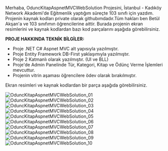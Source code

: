 Merhaba,
OduncKitapAspnetMVCWebSolution Projesini, İstanbul - Kadıköy Network Akademi'de Eğitmenlik yaptığım süreçte 103 sınıfı için yazdım.
Projenin kaynak kodları private olarak githubımdadır.Tüm hakları ben Betül Akşan'a ve 103 sınıfımın öğrencilerine aittir.
Burada projenin ekran resimlerini ve kaynak kodlardan bazı kod parçalarını aşağıda görebilirsiniz.

****PROJE HAKKINDA TEKNİK BİLGİLER:****
- Proje .NET C# Aspnet MVC alt yapısıyla yazılmıştır.
- Proje Entity Framework DB-First yaklaşımıyla yazılmıştır.
- Proje 2 Katmanlı olarak yazılmıştır. (UI ve BLL)
- Proje'de Admin Panelinde Tür, Kategori, Kitap ve Ödünç Verme İşlemleri mevcuttur.
- Projenin vitrin aşaması öğrencilere ödev olarak bırakılmıştır.

Ekran resimleri ve kaynak kodlardan bir parça aşağıda görebilirsiniz.

![OduncKitapAspnetMVCWebSolution_01](https://user-images.githubusercontent.com/94163797/172580524-0a0ff394-a746-40eb-ad8a-ee38cc78a20a.png)
![OduncKitapAspnetMVCWebSolution_02](https://user-images.githubusercontent.com/94163797/172580535-94de702b-f3fe-495c-9c40-ec24fca7240f.png)
![OduncKitapAspnetMVCWebSolution_03](https://user-images.githubusercontent.com/94163797/172580538-9d4c6adb-7516-4221-957e-fb456d4a8709.png)
![OduncKitapAspnetMVCWebSolution_04](https://user-images.githubusercontent.com/94163797/172580545-a4addac2-ab02-4208-8119-614c29910e58.png)
![OduncKitapAspnetMVCWebSolution_05](https://user-images.githubusercontent.com/94163797/172580555-394a91cf-2bd0-418c-a444-d27a634904ac.png)
![OduncKitapAspnetMVCWebSolution_06](https://user-images.githubusercontent.com/94163797/172580556-81279011-eebc-4fbd-8fdd-c8ed9ce923ec.png)
![OduncKitapAspnetMVCWebSolution_07](https://user-images.githubusercontent.com/94163797/172580562-fe147dce-96c0-437c-964c-d2aef4047db2.png)
![OduncKitapAspnetMVCWebSolution_08](https://user-images.githubusercontent.com/94163797/172580566-eaa7bb25-0c45-4778-b031-2e5fdcd09f67.png)
![OduncKitapAspnetMVCWebSolution_09](https://user-images.githubusercontent.com/94163797/172580573-bc089afa-046e-42cb-b8ab-68a00e8e760e.png)
![OduncKitapAspnetMVCWebSolution_10](https://user-images.githubusercontent.com/94163797/172580581-d786d123-0d80-4740-8234-b68b264a7493.png)
